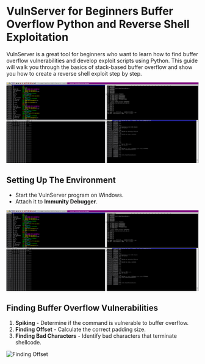 # VulnServer for Beginners Buffer Overflow Python and Reverse Shell Exploitation
VulnServer is a great tool for beginners who want to learn how to find buffer overflow vulnerabilities and develop exploit scripts using Python. This guide will walk you through the basics of stack-based buffer overflow and show you how to create a reverse shell exploit step by step.

![Immunity Debugger Screenshot](Screenshots/1.png)

## **Setting Up The Environment**
- Start the VulnServer program on Windows.
- Attach it to **Immunity Debugger**.

![Immunity Debugger Screenshot](Screenshots/1.png)

## **Finding Buffer Overflow Vulnerabilities**
1. **Spiking** - Determine if the command is vulnerable to buffer overflow.
2. **Finding Offset** - Calculate the correct padding size.
3. **Finding Bad Characters** - Identify bad characters that terminate shellcode.

![Finding Offset](images/finding_offset.png)
